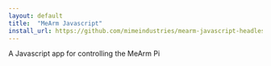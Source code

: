 ```yaml
---
layout: default
title:  "MeArm Javascript"
install_url: https://github.com/mimeindustries/mearm-javascript-headlessPi
---
```

A Javascript app for controlling the MeArm Pi